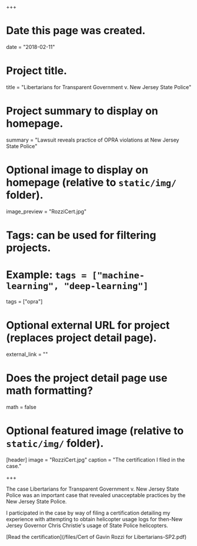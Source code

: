 +++
# Date this page was created.
date = "2018-02-11"

# Project title.
title = "Libertarians for Transparent Government v. New Jersey State Police"

# Project summary to display on homepage.
summary = "Lawsuit reveals practice of OPRA violations at New Jersey State Police"

# Optional image to display on homepage (relative to `static/img/` folder).
image_preview = "RozziCert.jpg"

# Tags: can be used for filtering projects.
# Example: `tags = ["machine-learning", "deep-learning"]`
tags = ["opra"]

# Optional external URL for project (replaces project detail page).
external_link = ""

# Does the project detail page use math formatting?
math = false

# Optional featured image (relative to `static/img/` folder).
[header]
image = "RozziCert.jpg"
caption = "The certification I filed in the case."

+++

The case Libertarians for Transparent Government v. New Jersey State Police was an important case that revealed
unacceptable practices by the New Jersey State Police.

I participated in the case by way of filing a certification detailing my experience with attempting to obtain helicopter usage logs
for then-New Jersey Governor Chris Christie's usage of State Police helicopters.

[Read the certification](/files/Cert of Gavin Rozzi for Libertarians-SP2.pdf)
